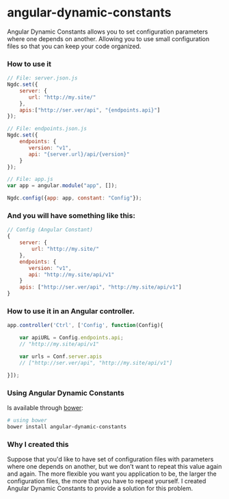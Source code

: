 angular-dynamic-constants
=========================

Angular Dynamic Constants allows you to set configuration parameters where one depends on another.
Allowing you to use small configuration files so that you can keep your code organized.

###  How to use it ###

```js
// File: server.json.js
Ngdc.set({
    server: {
       url: "http://my.site/"
    },
    apis:["http://ser.ver/api", "{endpoints.api}"]
});

// File: endpoints.json.js
Ngdc.set({
    endpoints: {
       version: "v1",
       api: "{server.url}/api/{version}"
    }
});

// File: app.js
var app = angular.module("app", []);

Ngdc.config({app: app, constant: "Config"});
```

### And you will have something like this: ###
```js
// Config (Angular Constant)
{
    server: {
        url: "http://my.site/"
    },
    endpoints: {
       version: "v1",
       api: "http://my.site/api/v1"
    }
    apis: ["http://ser.ver/api", "http://my.site/api/v1"]
}

```


### How to use it in an Angular controller. ###

```js
app.controller('Ctrl', ['Config', function(Config){

    var apiURL = Config.endpoints.api;
    // "http://my.site/api/v1"

    var urls = Conf.server.apis
    // ["http://ser.ver/api", "http://my.site/api/v1"]

}]);
```
### Using Angular Dynamic Constants ###

Is available through [bower](http://bower.io/):

```bash
# using bower
bower install angular-dynamic-constants
```


### Why I created this ###
Suppose that you'd like to have set of configuration files with parameters where one depends on another, but we don’t want to repeat this value again and again.
The more flexible you want you application to be, the larger the configuration files, the more that you have to repeat yourself. I created Angular Dynamic Constants
to provide a solution for this problem.





